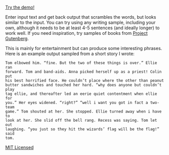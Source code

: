 [Try the demo!](https://icecreamyou.github.io/MarkovText/)

Enter input text and get back output that scrambles the words, but looks
similar to the input. You can try using any writing sample, including your own,
although it needs to be at least 4-5 sentences (and ideally longer) to work
well. If you need inspiration, try samples of books from
[Project Gutenberg](http://www.gutenberg.org/).

This is mainly for entertainment but can produce some interesting phrases. Here
is an example output sampled from a short story I wrote:

    Tom elbowed him. “fine. But the two of these things is over.” Ellie ran
    forward. Tom and band-aids. Anna picked herself up as a priest! Colin put
    his best horrified face. He couldn’t place where the other than peanut
    butter sandwiches and touched her hard. “why does anyone but couldn’t play
    tag ellie, and thereafter led an eerie quiet contentment when ellie for
    you.” Her eyes widened. “right?” “well i want you got in fact a two-team
    game.” Tom shouted at her. She stopped. Ellie turned away when i have to
    look at her. She slid off the bell rang. Recess was saying. Tom let out
    laughing. “you just so they hit the wizards’ flag will be the flag!” said
    tom.

[MIT Licensed](http://opensource.org/licenses/MIT)
